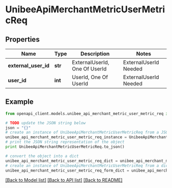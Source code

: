 # UnibeeApiMerchantMetricUserMetricReq


## Properties

Name | Type | Description | Notes
------------ | ------------- | ------------- | -------------
**external_user_id** | **str** | ExternalUserId, One Of UserId|ExternalUserId Needed | [optional] 
**user_id** | **int** | UserId, One Of UserId|ExternalUserId Needed | [optional] 

## Example

```python
from openapi_client.models.unibee_api_merchant_metric_user_metric_req import UnibeeApiMerchantMetricUserMetricReq

# TODO update the JSON string below
json = "{}"
# create an instance of UnibeeApiMerchantMetricUserMetricReq from a JSON string
unibee_api_merchant_metric_user_metric_req_instance = UnibeeApiMerchantMetricUserMetricReq.from_json(json)
# print the JSON string representation of the object
print UnibeeApiMerchantMetricUserMetricReq.to_json()

# convert the object into a dict
unibee_api_merchant_metric_user_metric_req_dict = unibee_api_merchant_metric_user_metric_req_instance.to_dict()
# create an instance of UnibeeApiMerchantMetricUserMetricReq from a dict
unibee_api_merchant_metric_user_metric_req_form_dict = unibee_api_merchant_metric_user_metric_req.from_dict(unibee_api_merchant_metric_user_metric_req_dict)
```
[[Back to Model list]](../README.md#documentation-for-models) [[Back to API list]](../README.md#documentation-for-api-endpoints) [[Back to README]](../README.md)


